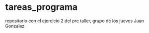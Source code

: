 # tareas_programa
repositorio con el ejercicio 2 del pre taller, grupo de los jueves Juan Gonzalez 
